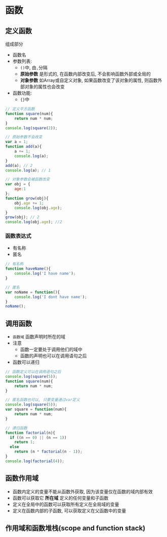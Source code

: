 # 函数

## 定义函数

组成部分
* 函数名
* 参数列表:
    - `()`中, 由`,`分隔
    - **原始参数** 是形式的, 在函数内部改变后, 不会影响函数外部或全局的
    - **对象参数** 如Array或自定义对象, 如果函数改变了该对象的属性, 则函数外部对象的属性也会改变
* 函数功能:
    - `{}`中

```javascript
// 定义平方函数
function square(num){
    return num * num;
}
console.log(square(2));

// 原始参数不会改变
var a = 1;
function add(a){
    a += 1;
    console.log(a);
}
add(a); // 2
console.log(a); // 1

// 对象参数会被函数改变
var obj = {
    age:1
};
function grow(obj){
    obj.age += 1;
    console.log(obj.age);
}
grow(obj); // 2
console.log(obj.age); //2
```

### 函数表达式

* 有名称
* 匿名

```javascript
// 有名称
function haveName(){
    console.log('I have name');
}

// 匿名
var noName = function(){
    console.log('I dont have name');
}
noName();
```

## 调用函数

* `函数域`
函数声明时所在的域
* 注意
    - 函数一定要处于调用他们的域中
    - 函数的声明也可以在调用语句之后
* 函数可以递归

```javascript
// 函数定义可以在调用语句之后
console.log(square(5));
function square(num){
    return num * num;
}

// 匿名函数也可以, 只要变量通过var定义
console.log(square(5));
var square = function(num){
    return num * num;
}

// 递归函数
function factorial(n){
  if ((n == 0) || (n == 1))
    return 1;
  else
    return (n * factorial(n - 1));
}
console.log(factorial(4));
```

## 函数作用域

* 函数内定义的变量不能从函数外获取, 因为该变量仅在函数的域内部有效
* 函数可以获取它 **所在域** 定义的任何变量和子函数
* 定义在全局中的函数可以获取所有定义在全局域的变量
* 定义在函数内部的子函数, 可以获取定义在父函数中的变量

## 作用域和函数堆栈(scope and function stack)
